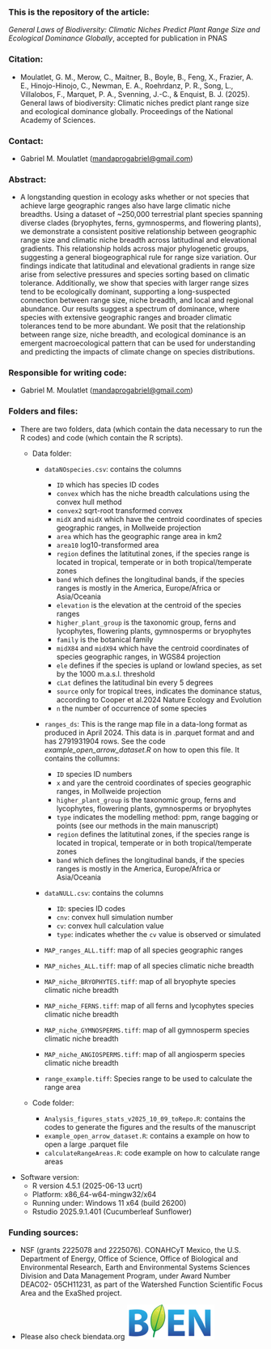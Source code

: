 ### This is the repository of the article:

*General Laws of Biodiversity: Climatic Niches Predict Plant Range Size and Ecological Dominance Globally*, accepted for publication in PNAS

### Citation: 
- Moulatlet, G. M., Merow, C., Maitner, B., Boyle, B., Feng, X., Frazier, A. E., Hinojo-Hinojo, C., Newman, E. A., Roehrdanz, P. R., Song, L., Villalobos, F., Marquet, P. A., Svenning, J.-C., & Enquist, B. J. (2025). General laws of biodiversity: Climatic niches predict plant range size and ecological dominance globally. Proceedings of the National Academy of Sciences.
﻿
### Contact:
- Gabriel M. Moulatlet (mandaprogabriel@gmail.com)
﻿
### Abstract: 
- A longstanding question in ecology asks whether or not species that achieve large geographic ranges also have large climatic niche breadths. Using a dataset of ~250,000 terrestrial plant species spanning diverse clades (bryophytes, ferns, gymnosperms, and flowering plants), we demonstrate a consistent positive relationship between geographic range size and climatic niche breadth across latitudinal and elevational gradients. This relationship holds across major phylogenetic groups, suggesting a general biogeographical rule for range size variation. Our findings indicate that latitudinal and elevational gradients in range size arise from selective pressures and species sorting based on climatic tolerance. Additionally, we show that species with larger range sizes tend to be ecologically dominant, supporting a long-suspected connection between range size, niche breadth, and local and regional abundance. Our results suggest a spectrum of dominance, where species with extensive geographic ranges and broader climatic tolerances tend to be more abundant. We posit that the relationship between range size, niche breadth, and ecological dominance is an emergent macroecological pattern that can be used for understanding and predicting the impacts of climate change on species distributions.
﻿
### Responsible for writing code: 
- Gabriel M. Moulatlet (mandaprogabriel@gmail.com)
﻿
### Folders and files:
- There are two folders, data (which contain the data necessary to run the R codes) and code (which contain the R scripts).
﻿
	* Data folder:
		* 	`dataNOspecies.csv`: contains the columns
		  	-  `ID` which has species ID codes
			- `convex` which has the niche breadth calculations using the convex hull method
			- `convex2` sqrt-root transformed convex
			- `midX` and `midX` which have the centroid coordinates of species geographic ranges, in Mollweide projection
			- `area` which has the geographic range area in km2
			- `area10` log10-transformed area
			- `region` defines the latitutinal zones, if the species range is located in tropical, temperate or in both tropical/temperate zones
			- `band` which defines the longitudinal bands, if the species ranges is mostly in the America, Europe/Africa or Asia/Oceania
			- `elevation` is the elevation at the centroid of the species ranges
			- `higher_plant_group` is the taxonomic group, ferns and lycophytes, flowering plants, gymnosperms or bryophytes
			- `family` is the botanical family
			- `midX84` and `midX94` which have the centroid coordinates of species geographic ranges, in WGS84 projection
			- `ele`  defines if the species is upland or lowland species, as set by the 1000 m.a.s.l. threshold
			- `cLat`  defines the latitudinal bin every 5 degrees
			- `source` only for tropical trees, indicates the dominance status, according to Cooper et al.2024 Nature Ecology and Evolution
  			- `n` the number of occurrence of some species
		    
		* ``ranges_ds``: This is the range map file in a data-long format as produced in April 2024. This data is in .parquet format and and has 2791931904 rows. See the code *example_open_arrow_dataset.R* on how to open this file. It contains the collumns:
		  	- `ID` species ID numbers
		  	- `x` and `y`are the centroid coordinates of species geographic ranges, in Mollweide projection
		  	- `higher_plant_group` is the taxonomic group, ferns and lycophytes, flowering plants, gymnosperms or bryophytes
		  	- `type` indicates the modelling method: ppm, range bagging or points (see our methods in the main manuscript)
		  	- `region` defines the latitutinal zones, if the species range is located in tropical, temperate or in both tropical/temperate zones
			- `band` which defines the longitudinal bands, if the species ranges is mostly in the America, Europe/Africa or Asia/Oceania

		* `dataNULL.csv`: contains the columns
		  - `ID`: species ID codes  
		  - `cnv`: convex hull simulation number  
		  - `cv`: convex hull calculation value  
		  - `type`: indicates whether the `cv` value is observed or simulated

		* `MAP_ranges_ALL.tiff`: map of all species geographic ranges
 		* `MAP_niches_ALL.tiff`: map of all species climatic niche breadth
   		* `MAP_niche_BRYOPHYTES.tiff`: map of all bryophyte species climatic niche breadth
     	* `MAP_niche_FERNS.tiff`: map of all ferns and lycophytes species climatic niche breadth
      	* `MAP_niche_GYMNOSPERMS.tiff`: map of all gymnosperm species climatic niche breadth
      	* `MAP_niche_ANGIOSPERMS.tiff`: map of all angiosperm species climatic niche breadth
      	* `range_example.tiff`: Species range to be used to calculate the range area

	* Code folder:
	    * `Analysis_figures_stats_v2025_10_09_toRepo.R`: contains the codes to generate the figures and the results of the manuscript
	    * `example_open_arrow_dataset.R`: contains a example on how to open a large .parquet file
     	* `calculateRangeAreas.R`: code example on how to calculate range areas

* Software version:
   - R version 4.5.1 (2025-06-13 ucrt)
   - Platform: x86_64-w64-mingw32/x64
   - Running under: Windows 11 x64 (build 26200)
   - Rstudio 2025.9.1.401 (Cucumberleaf Sunflower)

### Funding sources:
- NSF (grants 2225078 and 2225076). CONAHCyT Mexico, the U.S. Department of Energy, Office of Science, Office of Biological and Environmental Research, Earth and Environmental Systems Sciences Division and Data Management Program, under Award Number DEAC02- 05CH11231, as part of the Watershed Function Scientific Focus Area and the ExaShed project.

* Please also check biendata.org ![bien](bien.png)
